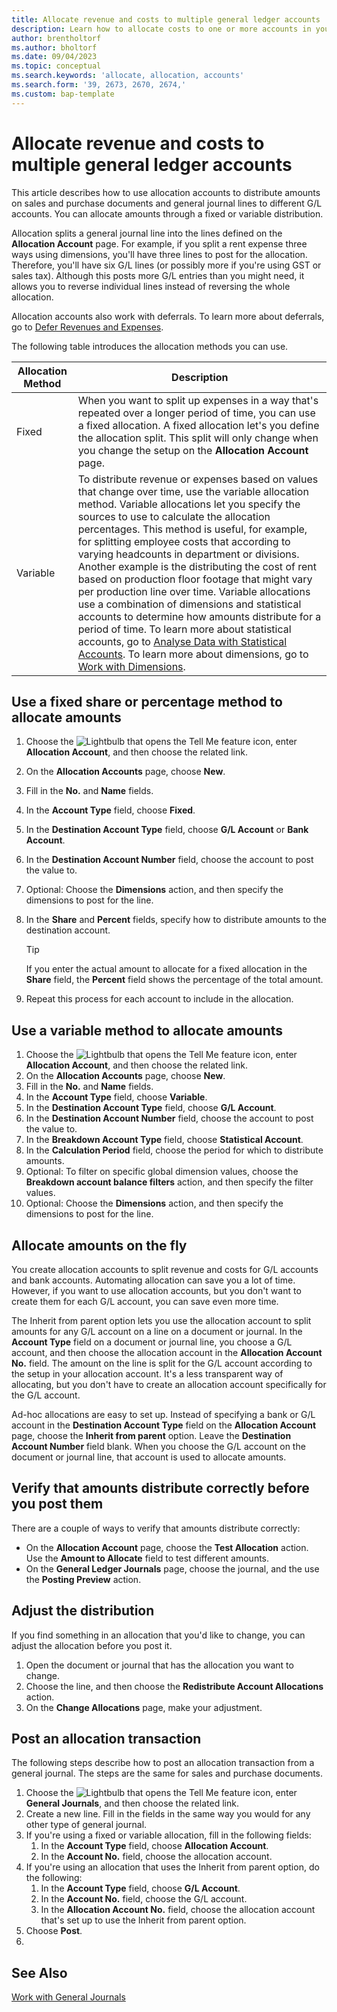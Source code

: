 ```yaml
---
title: Allocate revenue and costs to multiple general ledger accounts
description: Learn how to allocate costs to one or more accounts in your general ledger.
author: brentholtorf
ms.author: bholtorf
ms.date: 09/04/2023
ms.topic: conceptual
ms.search.keywords: 'allocate, allocation, accounts'
ms.search.form: '39, 2673, 2670, 2674,'
ms.custom: bap-template
---
```


# Allocate revenue and costs to multiple general ledger accounts

This article describes how to use allocation accounts to distribute amounts on sales and purchase documents and general journal lines to different G/L accounts. You can allocate amounts through a fixed or variable distribution.  

Allocation splits a general journal line into the lines defined on the **Allocation Account** page. For example, if you split a rent expense three ways using dimensions, you'll have three lines to post for the allocation. Therefore, you'll have six G/L lines (or possibly more if you're using GST or sales tax). Although this posts more G/L entries than you might need, it allows you to reverse individual lines instead of reversing the whole allocation.

Allocation accounts also work with deferrals. To learn more about deferrals, go to [Defer Revenues and Expenses](finance-how-defer-revenue-expenses.md).

The following table introduces the allocation methods you can use.

|Allocation Method  |Description  |
|---------|---------|
|Fixed     | When you want to split up expenses in a way that's repeated over a longer period of time, you can use a fixed allocation. A fixed allocation let's you define the allocation split. This split will only change when you change the setup on the **Allocation Account** page.        |
|Variable     | To distribute revenue or expenses based on values that change over time, use the variable allocation method. Variable allocations let you specify the sources to use to calculate the allocation percentages. This method is useful, for example, for splitting employee costs that according to varying headcounts in department or divisions. Another example is the distributing the cost of rent based on production floor footage that might vary per production line over time. Variable allocations use a combination of dimensions and statistical accounts to determine how amounts distribute for a period of time. To learn more about statistical accounts, go to [Analyse Data with Statistical Accounts](bi-use-statistical-accounts.md). To learn more about dimensions, go to [Work with Dimensions](finance-dimensions.md).        |

## Use a fixed share or percentage method to allocate amounts

1. Choose the ![Lightbulb that opens the Tell Me feature](media/ui-search/search_small.png "Tell me what you want to do") icon, enter **Allocation Account**, and then choose the related link.  
1. On the **Allocation Accounts** page, choose **New**.
1. Fill in the **No.** and **Name** fields.
1. In the **Account Type** field, choose **Fixed**.
1. In the **Destination Account Type** field, choose **G/L Account** or **Bank Account**.
1. In the **Destination Account Number** field, choose the account to post the value to.
1. Optional: Choose the **Dimensions** action, and then specify the dimensions to post for the line.
1. In the **Share** and **Percent** fields, specify how to distribute amounts to the destination account.
  
   > [!TIP]
   > If you enter the actual amount to allocate for a fixed allocation in the **Share** field, the **Percent** field shows the percentage of the total amount.
1. Repeat this process for each account to include in the allocation.

## Use a variable method to allocate amounts

1. Choose the ![Lightbulb that opens the Tell Me feature](media/ui-search/search_small.png "Tell me what you want to do") icon, enter **Allocation Account**, and then choose the related link.  
1. On the **Allocation Accounts** page, choose **New**.
1. Fill in the **No.** and **Name** fields.
1. In the **Account Type** field, choose **Variable**.
1. In the **Destination Account Type** field, choose **G/L Account**.
1. In the **Destination Account Number** field, choose the account to post the value to.
1. In the **Breakdown Account Type** field, choose **Statistical Account**.
1. In the **Calculation Period** field, choose the period for which to distribute amounts.
1. Optional: To filter on specific global dimension values, choose the **Breakdown account balance filters** action, and then specify the filter values.
1. Optional: Choose the **Dimensions** action, and then specify the dimensions to post for the line.

## Allocate amounts on the fly

You create allocation accounts to split revenue and costs for G/L accounts and bank accounts. Automating allocation can save you a lot of time. However, if you want to use allocation accounts, but you don't want to create them for each G/L account, you can save even more time.

The Inherit from parent option lets you use the allocation account to split amounts for any G/L account on a line on a document or journal. In the **Account Type** field on a document or journal line, you choose a G/L account, and then choose the allocation account in the **Allocation Account No.** field. The amount on the line is split for the G/L account according to the setup in your allocation account. It's a less transparent way of allocating, but you don't have to create an allocation account specifically for the G/L account.

Ad-hoc allocations are easy to set up. Instead of specifying a bank or G/L account in the **Destination Account Type** field on the **Allocation Account** page, choose the **Inherit from parent** option. Leave the **Destination Account Number** field blank. When you choose the G/L account on the document or journal line, that account is used to allocate amounts.

## Verify that amounts distribute correctly before you post them

There are a couple of ways to verify that amounts distribute correctly:

* On the **Allocation Account** page, choose the **Test Allocation** action. Use the **Amount to Allocate** field to test different amounts.
* On the **General Ledger Journals** page, choose the journal, and the use the **Posting Preview** action.

## Adjust the distribution

If you find something in an allocation that you'd like to change, you can adjust the allocation before you post it.  

1. Open the document or journal that has the allocation you want to change.
1. Choose the line, and then choose the **Redistribute Account Allocations** action.
1. On the **Change Allocations** page, make your adjustment.

## Post an allocation transaction

The following steps describe how to post an allocation transaction from a general journal. The steps are the same for sales and purchase documents.

1. Choose the ![Lightbulb that opens the Tell Me feature](media/ui-search/search_small.png "Tell me what you want to do") icon, enter **General Journals**, and then choose the related link.  
1. Create a new line. Fill in the fields in the same way you would for any other type of general journal.
1. If you're using a fixed or variable allocation, fill in the following fields:
    1. In the **Account Type** field, choose **Allocation Account**.
    1. In the **Account No.** field, choose the allocation account.
1. If you're using an allocation that uses the Inherit from parent option, do the following:
    1. In the **Account Type** field, choose **G/L Account**.
    1. In the **Account No.** field, choose the G/L account.
    1. In the **Allocation Account No.** field, choose the allocation account that's set up to use the Inherit from parent option. 
1. Choose **Post**.
1. 

## See Also

[Work with General Journals](ui-work-general-journals.md)  